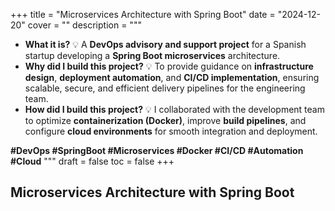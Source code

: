 +++
title = "Microservices Architecture with Spring Boot"
date = "2024-12-20"
cover = ""
description = """
- **What it is?** 💡
  A **DevOps advisory and support project** for a Spanish startup developing a **Spring Boot microservices** architecture.
- **Why did I build this project?** 💡
  To provide guidance on **infrastructure design**, **deployment automation**, and **CI/CD implementation**, ensuring scalable, secure, and efficient delivery pipelines for the engineering team.
- **How did I build this project?** 💡
  I collaborated with the development team to optimize **containerization (Docker)**, improve **build pipelines**, and configure **cloud environments** for smooth integration and deployment.

**#DevOps #SpringBoot #Microservices #Docker #CI/CD #Automation #Cloud**
"""
draft = false
toc = false
+++

## Microservices Architecture with Spring Boot
